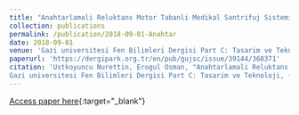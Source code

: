```yaml
---
title: "Anahtarlamali Reluktans Motor Tabanli Medikal Santrifuj Sistemi"
collection: publications
permalink: /publication/2018-09-01-Anahtar
date: 2018-09-01
venue: 'Gazi universitesi Fen Bilimleri Dergisi Part C: Tasarim ve Teknoloji'
paperurl: 'https://dergipark.org.tr/en/pub/gujsc/issue/39144/368371'
citation: 'Ustkoyuncu Nurettin, Erogul Osman, "Anahtarlamali Reluktans Motor Tabanli Medikal Santrifuj Sistemi"
Gazi universitesi Fen Bilimleri Dergisi Part C: Tasarim ve Teknoloji, (2018)'
---
```

[Access paper here](https://dergipark.org.tr/en/pub/gujsc/issue/39144/368371){:target="_blank"}
